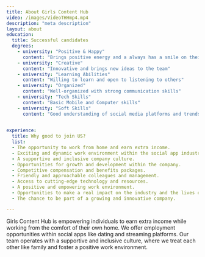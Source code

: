```yaml
---
title: About Girls Content Hub
video: /images/VideoTHHmp4.mp4
description: "meta description"
layout: about
education:
  title: Successful candidates
  degrees:
    - university: "Positive & Happy"
      content: "Brings positive energy and a always has a smile on their face"
    - university: "Creative"
      content: "Innovative and brings new ideas to the team"
    - university: "Learning Abilities"
      content: "Willing to learn and open to listening to others"
    - university: "Organized"
      content: "Well-organized with strong communication skills"  
    - university: "Tech Skills"
      content: "Basic Mobile and Computer skills"
    - university: "Soft Skills"
      content: "Good understanding of social media platforms and trends, and the ability to effectively engage with users."
 

experience:
  title: Why good to join US?
  list:
  - The opportunity to work from home and earn extra income.
  - Exciting and dynamic work environment within the social app industry.
  - A supportive and inclusive company culture.
  - Opportunities for growth and development within the company.
  - Competitive compensation and benefits packages.
  - Friendly and approachable colleagues and management.
  - Access to cutting-edge technology and resources.
  - A positive and empowering work environment.
  - Opportunities to make a real impact on the industry and the lives of others.
  - The chance to be part of a growing and innovative company.

---
```


Girls Content Hub is empowering individuals to earn extra income while working from the comfort of their own home. We offer employment opportunities within social apps like dating and streaming platforms. Our team operates with a supportive and inclusive culture, where we treat each other like family and foster a positive work environment.
